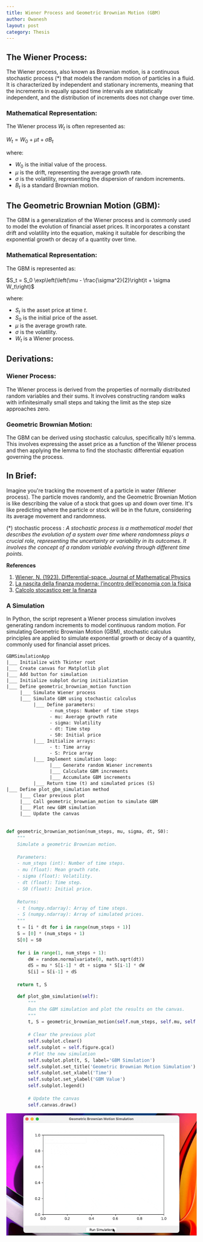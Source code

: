 ```yaml
---
title: Wiener Process and Geometric Brownian Motion (GBM)
author: Owanesh
layout: post
category: Thesis
---
```


## The Wiener Process:

The Wiener process, also known as Brownian motion, is a continuous stochastic process (*) that models the random motion of particles in a fluid. It is characterized by independent and stationary increments, meaning that the increments in equally spaced time intervals are statistically independent, and the distribution of increments does not change over time.

### Mathematical Representation:

The Wiener process $W_t$ is often represented as:

$W_t = W_0 + \mu t + \sigma B_t$

where:
- $W_0$ is the initial value of the process.
- $\mu$ is the drift, representing the average growth rate.
- $\sigma$ is the volatility, representing the dispersion of random increments.
- $B_t$ is a standard Brownian motion.

## The Geometric Brownian Motion (GBM):

The GBM is a generalization of the Wiener process and is commonly used to model the evolution of financial asset prices. It incorporates a constant drift and volatility into the equation, making it suitable for describing the exponential growth or decay of a quantity over time.

### Mathematical Representation:

The GBM is represented as:

$S_t = S_0 \exp\left(\left(\mu - \frac{\sigma^2}{2}\right)t + \sigma W_t\right)$

where:
- $S_t$ is the asset price at time $t$.
- $S_0$ is the initial price of the asset.
- $\mu$ is the average growth rate.
- $\sigma$ is the volatility.
- $W_t$ is a Wiener process.

## Derivations:

### Wiener Process:
The Wiener process is derived from the properties of normally distributed random variables and their sums. It involves constructing random walks with infinitesimally small steps and taking the limit as the step size approaches zero.

### Geometric Brownian Motion:
The GBM can be derived using stochastic calculus, specifically Itô's lemma. This involves expressing the asset price as a function of the Wiener process and then applying the lemma to find the stochastic differential equation governing the process.

## In Brief:

Imagine you're tracking the movement of a particle in water (Wiener process). The particle moves randomly, and the Geometric Brownian Motion is like describing the value of a stock that goes up and down over time. It's like predicting where the particle or stock will be in the future, considering its average movement and randomness.

(*) stochastic process : *A stochastic process is a mathematical model that describes the evolution of a system over time where randomness plays a crucial role, representing the uncertainty or variability in its outcomes. It involves the concept of a random variable evolving through different time points.*

**References**
1. [Wiener, N. (1923). Differential-space. Journal of Mathematical Physics](https://sci-hub.se/10.1002/sapm192321131)
2. [La nascita della finanza moderna: l’incontro dell’economia con la fisica](https://startingfinance.com/approfondimenti/nascita-finanza-moderna-fisica/)
3. [Calcolo stocastico per la finanza](https://books.google.it/books?id=aWQO51T0LA8C&pg=PA1&hl=it#v=onepage&q&f=false)

### A Simulation
In Python, the script represent a Wiener process simulation involves generating random increments to model continuous random motion. For simulating Geometric Brownian Motion (GBM), stochastic calculus principles are applied to simulate exponential growth or decay of a quantity, commonly used for financial asset prices. 

```
GBMSimulationApp
|___ Initialize with Tkinter root
|___ Create canvas for Matplotlib plot
|___ Add button for simulation
|___ Initialize subplot during initialization
|___ Define geometric_brownian_motion function
     |___ Simulate Wiener process
     |___ Simulate GBM using stochastic calculus
          |___ Define parameters:
                - num_steps: Number of time steps
                - mu: Average growth rate
                - sigma: Volatility
                - dt: Time step
                - S0: Initial price
          |___ Initialize arrays:
                - t: Time array
                - S: Price array
          |___ Implement simulation loop:
                |___ Generate random Wiener increments
                |___ Calculate GBM increments
                |___ Accumulate GBM increments
          |___ Return time (t) and simulated prices (S)
|___ Define plot_gbm_simulation method
     |___ Clear previous plot
     |___ Call geometric_brownian_motion to simulate GBM
     |___ Plot new GBM simulation
     |___ Update the canvas

```

```py

def geometric_brownian_motion(num_steps, mu, sigma, dt, S0):
    """
    Simulate a geometric Brownian motion.

    Parameters:
    - num_steps (int): Number of time steps.
    - mu (float): Mean growth rate.
    - sigma (float): Volatility.
    - dt (float): Time step.
    - S0 (float): Initial price.

    Returns:
    - t (numpy.ndarray): Array of time steps.
    - S (numpy.ndarray): Array of simulated prices.
    """
    t = [i * dt for i in range(num_steps + 1)]
    S = [0] * (num_steps + 1)
    S[0] = S0

    for i in range(1, num_steps + 1):
        dW = random.normalvariate(0, math.sqrt(dt))
        dS = mu * S[i-1] * dt + sigma * S[i-1] * dW
        S[i] = S[i-1] + dS

    return t, S
```
```py
    def plot_gbm_simulation(self):
        """
        Run the GBM simulation and plot the results on the canvas.
        """
        t, S = geometric_brownian_motion(self.num_steps, self.mu, self.sigma, self.dt, self.S0)

        # Clear the previous plot
        self.subplot.clear()
        self.subplot = self.figure.gca()
        # Plot the new simulation
        self.subplot.plot(t, S, label='GBM Simulation')
        self.subplot.set_title('Geometric Brownian Motion Simulation')
        self.subplot.set_xlabel('Time')
        self.subplot.set_ylabel('GBM Value')
        self.subplot.legend()

        # Update the canvas
        self.canvas.draw()
```
![simulation_in_python](../assets/thesis/thesis_10__py.gif)
